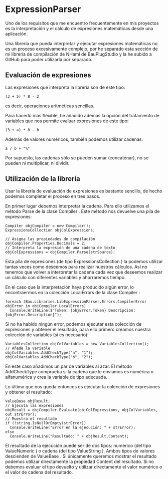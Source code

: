 # ExpressionParser
Uno de los requisitos que me encuentro frecuentemente en mis proyectos es la interpretación y el cálculo de expresiones matemáticas desde una aplicación.

Una librería que pueda interpretar y ejecutar expresiones matemáticas no es un proceso excesivamente complejo, por he separado esta sección de mi librería de compilación de NHaml de BauPlugStudio y la he subido a GitHub para poder utilizarla por separado.

## Evaluación de expresiones
Las expresiones que interpreta la librería son de este tipo:

	
    (3 + 5) * 8 - 2
	
es decir, operaciones aritméticas sencillas.

Para hacerlo más flexible, he añadido además la opción del tratamiento de variables que nos permite evaluar expresiones de este tipo:

	
    (3 + a) * 8 - b
	
Además de valores numéricos, también podemos utilizar cadenas:

	
    a / b + "%"
	
Por supuesto, las cadenas sólo se pueden sumar (concatenar), no se pueden ni multiplicar, ni dividir.

## Utilización de la librería
Usar la librería de evaluación de expresiones es bastante sencillo, de hecho podemos completar el proceso en tres pasos.

En primer lugar debemos interpretar la cadena. Para ello utilizamos el método Parse de la clase Compiler . Este método nos devuelve una pila de expresiones:

    Compiler objCompiler = new Compiler();
    ExpressionsCollection objColExpressions;
    
    // Asigna las propiedades de compilación
    objCompiler.Properties.Decimals = 2;
    // Interpreta la expresión de una cadena de texto
    objColExpressions = objCompiler.Parse(strSource);
	
Esta pila de expresiones (de tipo ExpressionsCollection ) la podemos utilizar tantas veces como deseemos para realizar nuestros cálculos. Así no tenemos que volver a interpretar la cadena cada vez que deseemos realizar un cálculo con diferentes variables y ahorraremos tiempo.

En el caso que la interpretación haya producido algún error, lo encontraermos en la colección LocalErrors de la clase Compiler :

    foreach (Bau.Libraries.LibExpressionParser.Errors.CompilerError objError in objCompiler.LocalErrors)
      Console.WriteLine($"Token: {objError.Token} Descripción: {objError.Description}");
	
Si no ha habido ningún error, podemos ejecutar esta colección de expresiones y obtener el resultado, para ello primero creamos nuestra colección de variables (si es necesario):

    VariablesCollection objColVariables = new VariablesCollection();
    // Añade la variable
    objColVariables.AddCheckType("a", "1");
    objColVariables.AddCheckType("b", "2");
	
En este caso añadimos un par de variables al azar. El método AddCheckType comprueba si la cadena que le enviamos es numérica o alfanumérica y crea la variable de tipo adecuada.

Lo último que nos queda entonces es ejecutar la colección de expresiones y obtener el resultado:

    ValueBase objResult;
    // Ejecuta las expresiones
    objResult = objCompiler.Evaluate(objColExpressions, objColVariables, out strError);
    // Muestra el resultado
    if (!string.IsNullOrEmpty(strError))
      Console.WriteLine("Error en la ejecución: " + strError);
    else
      Console.WriteLine("Resultado: " + objResult.Content);
	
El resultado de la ejecución puede ser de dos tipos: numérico (del tipo ValueNumeric ) o cadena (del tipo ValueString ). Ambos tipos de valores descienden de ValueBase . Si únicamente queremos mostrar el resultado podemos utilizar directamente la propiedad Content del resultado. Si no debemos evaluar el tipo devuelto y utilizar directamente el valor numérico o el valor de cadena del resultado.
